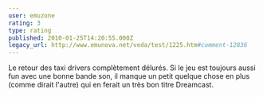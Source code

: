 ```yaml
---
user: emuzone
rating: 3
type: rating
published: 2010-01-25T14:20:55.000Z
legacy_url: http://www.emunova.net/veda/test/1225.htm#comment-12836
---
```

Le retour des taxi drivers complètement délurés. Si le jeu est toujours aussi fun avec une bonne bande son, il manque un petit quelque chose en plus (comme dirait l'autre) qui en ferait un très bon titre Dreamcast.